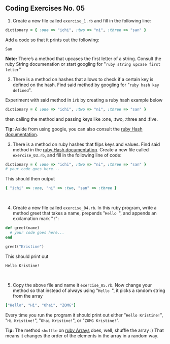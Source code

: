## Coding Exercises No. 05

1. Create a new file called ```exercise_1.rb``` and fill in the following line:

```ruby
dictionary = { :one => "ichi", :two => "ni", :three => "san" }
```

Add a code so that it prints out the following:

```
San
```
**Note:** There’s a method that upcases the first letter of a string. Consult the ruby String documenation or start googling for "```ruby string upcase first letter```"
&nbsp;

2. There is a method on hashes that allows to check if a certain key is defined on the hash. Find said method by googling for "```ruby hash key defined```".

Experiment with said method in ```irb``` by creating a ruby hash example below 

```ruby
dictionary = { :one => "ichi", :two => "ni", :three => "san" }
```

then calling the method and passing keys like :one, :two, :three and :five.

**Tip:** Aside from using google, you can also consult the [ruby Hash documentation](https://ruby-doc.org/core-2.4.1/Hash.html).

3. There is a method on ruby hashes that flips keys and values. Find said method in the [ruby Hash documentation](https://ruby-doc.org/core-2.4.1/Hash.html). Create a new file called ```exercise_03.rb```, and fill in the following line of code:

```ruby
dictionary = { :one => "ichi", :two => "ni", :three => "san" }
# your code goes here...
```
	
This should then output
	
```ruby	
{ "ichi" => :one, "ni" => :two, "san" => :three }
```	
&nbsp;

4. Create a new file called ```exercise_04.rb```. In this ruby program, write a method greet that takes a name, prepends "```Hello ```", and appends an exclamation mark "```!```":	

```ruby	
def greet(name)
  # your code goes here...
end

greet("Kristine")  
```	
	
This should print out 

```
Hello Kristine!
```
&nbsp;

5. Copy the above file and name it ```exercise_05.rb```.  Now change your method so that instead of always using "```Hello ```", it picks a random string from the array 

```ruby
["Hello", "Hi", "Ohai", "ZOMG"]
```

Every time you run the program it should print out either "```Hello Kristine!```", "```Hi Kristine!```", "```Ohai Kristine!```", or "```ZOMG Kristine!```".

**Tip:** The method ```shuffle``` on [ruby Arrays](https://ruby-doc.org/core-2.4.1/Array.html#method-i-shuffle) does, well, shuffle the array :) That means it changes the order of the elements in the array in a random way.
&nbsp;
